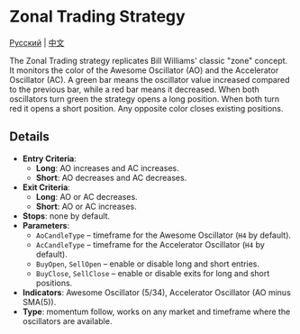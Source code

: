 # Zonal Trading Strategy
[Русский](README_ru.md) | [中文](README_cn.md)

The Zonal Trading strategy replicates Bill Williams' classic "zone" concept. It monitors the color of the Awesome Oscillator (AO) and the Accelerator Oscillator (AC). A green bar means the oscillator value increased compared to the previous bar, while a red bar means it decreased. When both oscillators turn green the strategy opens a long position. When both turn red it opens a short position. Any opposite color closes existing positions.

## Details
- **Entry Criteria**:
  - **Long**: AO increases and AC increases.
  - **Short**: AO decreases and AC decreases.
- **Exit Criteria**:
  - **Long**: AO or AC decreases.
  - **Short**: AO or AC increases.
- **Stops**: none by default.
- **Parameters**:
  - `AoCandleType` – timeframe for the Awesome Oscillator (`H4` by default).
  - `AcCandleType` – timeframe for the Accelerator Oscillator (`H4` by default).
  - `BuyOpen`, `SellOpen` – enable or disable long and short entries.
  - `BuyClose`, `SellClose` – enable or disable exits for long and short positions.
- **Indicators**: Awesome Oscillator (5/34), Accelerator Oscillator (AO minus SMA(5)).
- **Type**: momentum follow, works on any market and timeframe where the oscillators are available.
